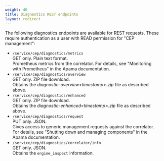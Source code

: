 ```yaml
---
weight: 40
title: Diagnostics REST endpoints
layout: redirect
---
```


The following diagnostics endpoints are available for REST requests. These require authentication as a user with READ permission for "CEP management": 

- `/service/cep/diagnostics/metrics`  
    GET only. Plain text format.  
    Prometheus metrics from the correlator. For details, see "Monitoring with Prometheus" in the Apama documentation.
- `/service/cep/diagnostics/overview`  
    GET only. ZIP file download.  
    Obtains the *diagnostic-overview&lt;timestamp&gt;.zip* file as described above. 
- `/service/cep/diagnostics/enhanced`  
    GET only. ZIP file download.  
    Obtains the *diagnostic-enhanced&lt;timestamp&gt;.zip* file as described above. 
- `/service/cep/diagnostics/request`  
    PUT only. JSON.  
    Gives access to generic management requests against the correlator. For details, see "Shutting down and managing components" in the Apama documentation.
- `/service/cep/diagnostics/correlator/info`  
    GET only. JSON.  
    Obtains the `engine_inspect` information.

